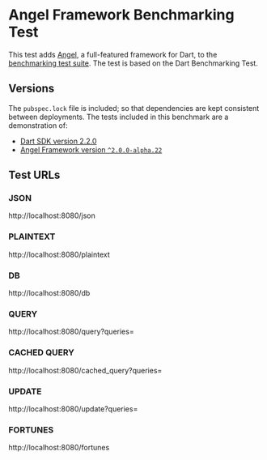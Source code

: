 # Angel Framework Benchmarking Test
This test adds [Angel](https://angel-dart.github.io),
a full-featured framework for Dart, to the
[benchmarking test suite](https://github.com/TechEmpower/FrameworkBenchmarks/blob/master/frameworks/Dart). The test is based on the Dart Benchmarking Test.

## Versions
The `pubspec.lock` file is included; so that dependencies are kept consistent between deployments.
The tests included in this benchmark are a demonstration of:
* [Dart SDK version 2.2.0](http://www.dartlang.org/)
* [Angel Framework version `^2.0.0-alpha.22`](https://pub.dartlang.org/packages/angel_framework/versions/2.0.0-alpha.22)

## Test URLs
### JSON

http://localhost:8080/json

### PLAINTEXT

http://localhost:8080/plaintext

### DB

http://localhost:8080/db

### QUERY

http://localhost:8080/query?queries=

### CACHED QUERY

http://localhost:8080/cached_query?queries=

### UPDATE

http://localhost:8080/update?queries=

### FORTUNES

http://localhost:8080/fortunes
